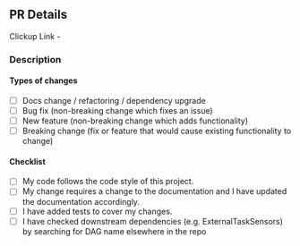 ## PR Details
Clickup Link - 

### Description 

#### Types of changes

<!--- What types of changes does your code introduce? Put an `x` in all the boxes that apply: -->

- [ ] Docs change / refactoring / dependency upgrade
- [ ] Bug fix (non-breaking change which fixes an issue)
- [ ] New feature (non-breaking change which adds functionality)
- [ ] Breaking change (fix or feature that would cause existing functionality to change)

#### Checklist

<!--- Go over all the following points, and put an `x` in all the boxes that apply. -->
<!--- If you're unsure about any of these, don't hesitate to ask. We're here to help! -->

- [ ] My code follows the code style of this project.
  <!--- Ruby style guide https://github.com/rubocop/ruby-style-guide -->
  <!--- Go Style Guide https://github.com/uber-go/guide/blob/master/style.md -->
- [ ] My change requires a change to the documentation and I have updated the documentation accordingly.
- [ ] I have added tests to cover my changes.
- [ ] I have checked downstream dependencies (e.g. ExternalTaskSensors) by searching for DAG name elsewhere in the repo
